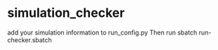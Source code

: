 # simulation_checker

add your simulation information to run_config.py
Then run sbatch run-checker.sbatch
